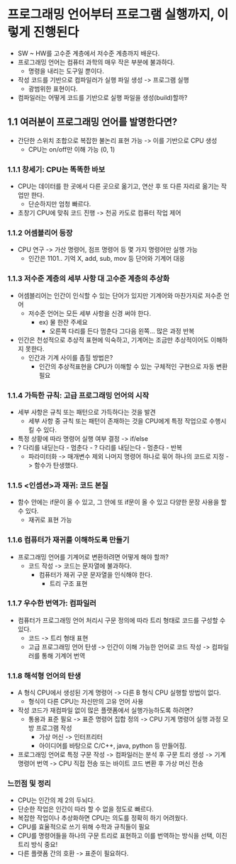 # 프로그래밍 언어부터 프로그램 실행까지, 이렇게 진행된다
- SW ~ HW를 고수준 계층에서 저수준 계층까지 배운다.
- 프로그래밍 언어는 컴퓨터 과학의 매우 작은 부분에 불과하다.
  - 명령을 내리는 도구일 뿐이다.
- 작성 코드를 기반으로 컴파일러가 실행 파일 생성 -> 프로그램 실행
  - 광범위한 표현이다.
- 컴파일러는 어떻게 코드를 기반으로 실행 파일을 생성(build)할까?

## 1.1 여러분이 프로그래밍 언어를 발명한다면?
- 간단한 스위치 조합으로 복잡한 불논리 표현 가능 -> 이를 기반으로 CPU 생성
  - CPU는 on/off만 이해 가능 (0, 1)

### 1.1.1 창세기: CPU는 똑똑한 바보
- CPU는 데이터를 한 곳에서 다른 곳으로 옮기고, 연산 후 또 다른 자리로 옮기는 작업만 한다. 
  - 단순하지만 엄청 빠르다.
- 초창기 CPU에 맞춰 코드 진행 -> 천공 카도로 컴퓨터 작업 제어

### 1.1.2 어셈블리어 등장
- CPU 연구 -> 가산 명령어, 점프 명령어 등 몇 가지 명령어만 실행 가능
  - 인간은 1101.. 기억 X, add, sub, mov 등 단어와 기계어 대응 

### 1.1.3 저수준 계층의 세부 사항 대 고수준 계층의 추상화
- 어셈블리어는 인간이 인식할 수 있는 단어가 있지만 기계어와 마찬가지로 저수준 언어
  - 저수준 언어는 모든 세부 사항을 신경 써야 한다.
    - ex) 물 한잔 주세요
      - 오른쪽 다리를 든다 멈춘다 그다음 왼쪽... 많은 과정 반복
- 인간은 천성적으로 추상적 표현에 익숙하고, 기계어는 조금만 추상적이어도 이해하지 못한다.
  - 인간과 기계 사이를 좁힐 방법은? 
    - 인간의 추상적표현을 CPU가 이해할 수 있는 구체적인 구현으로 자동 변환 필요

### 1.1.4 가득한 규칙: 고급 프로그래밍 언어의 시작
- 세부 사항은 규칙 또는 패턴으로 가득하다는 것을 발견
  - 세부 사항 중 규칙 또는 패턴이 존재하는 것을 CPU에게 특정 작업으로 수행시킬 수 있다.
- 특정 상황에 따라 명령어 실행 여부 결정 -> if/else
- ? 다리를 내딛는다 - 멈춘다 - ? 다리를 내딛는다 - 멈춘다 - 반복
  - 파라미터화 -> 매개변수 제외 나머지 명령어 하나로 묶어 하나의 코드로 지정 -> 함수가 탄생했다.

### 1.1.5 <인셉션>과 재귀: 코드 본질
- 함수 안에는 if문이 올 수 있고, 그 안에 또 if문이 올 수 있고 다양한 문장 사용을 할 수 있다.
  - 재귀로 표현 가능

### 1.1.6 컴퓨터가 재귀를 이해하도록 만들기
- 프로그래밍 언어를 기계어로 변환하려면 어떻게 해야 할까?
  - 코드 작성 -> 코드는 문자열에 불과하다.
    - 컴퓨터가 재귀 구문 문자열을 인식해야 한다.
      - 트리 구조 표현

### 1.1.7 우수한 번역가: 컴파일러
- 컴퓨터가 프로그래밍 언어 처리시 구문 정의에 따라 트리 형태로 코드를 구성할 수 있다.
  - 코드 -> 트리 형태 표현
  - 고급 프로그래밍 언어 탄생 -> 인간이 이해 가능한 언어로 코드 작성 -> 컴파일러를 통해 기계어 번역

### 1.1.8 해석형 언어의 탄생
- A 형식 CPU에서 생성된 기계 명령어 -> 다른 B 형식 CPU 실행할 방법이 없다.
  - 형식이 다른 CPU는 자신만의 고유 언어 사용
- 작성 코드가 재컴파일 없이 많은 플랫폼에서 실행가능하도록 하려면?
  - 통용과 표준 필요 -> 표준 명령어 집합 정의 -> CPU 기계 명령어 실행 과정 모방 프로그램 작성
    - 가상 머신 -> 인터프리터
    - 아이디어를 바탕으로 C/C++, java, python 등 만들어짐.
- 프로그래밍 언어로 특정 구문 작성 -> 컴파일러는 분석 후 구문 트리 생성 -> 기계 명령어 번역 -> CPU 직접 전송 또는 바이트 코드 변환 후 가상 머신 전송

### 느낀점 및 정리
- CPU는 인간의 제 2의 두뇌다.
- 단순한 작업은 인간이 따라 할 수 없을 정도로 빠르다.
- 복잡한 작업이나 추상화하면 CPU는 의도를 정확히 하기 어려웠다.
- CPU를 효율적으로 쓰기 위해 수학과 규칙들이 필요
- CPU를 명령어들을 하나의 구문 트리로 표현하고 이를 번역하는 방식을 선택, 이진트리 방식 중요!
- 다른 플랫폼 간의 호환 -> 표준이 필요하다.

